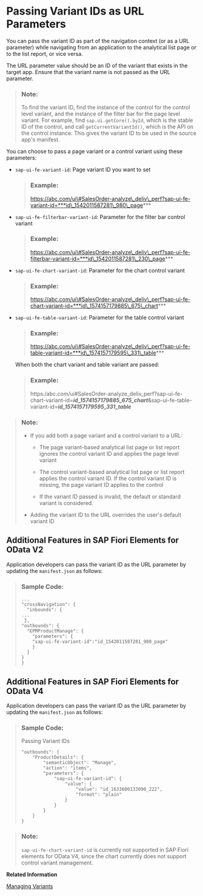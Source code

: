 <!-- loio4132ffa02f1148058a78dfb11c8567b0 -->

# Passing Variant IDs as URL Parameters

You can pass the variant ID as part of the navigation context \(or as a URL parameter\) while navigating from an application to the analytical list page or to the list report, or vice versa.

The URL parameter value should be an ID of the variant that exists in the target app. Ensure that the variant name is not passed as the URL parameter.

> ### Note:  
> To find the variant ID, find the instance of the control for the control level variant, and the instance of the filter bar for the page level variant. For example, find `sap.ui.getCore().byId`, which is the stable ID of the control, and call `getCurrentVariantId()`, which is the API on the control instance. This gives the variant ID to be used in the source app's manifest.

You can choose to pass a page variant or a control variant using these parameters:

-   `sap-ui-fe-variant-id`: Page variant ID you want to set

    > ### Example:  
    > https://abc.com/ui\#SalesOrder-analyze\_deliv\_perf?sap-ui-fe-variant-id=***id\_1542011587281\_980\_page***

-   `sap-ui-fe-filterbar-variant-id`: Parameter for the filter bar control variant

    > ### Example:  
    > https://abc.com/ui\#SalesOrder-analyze\_deliv\_perf?sap-ui-fe-filterbar-variant-id=***id\_1542011587281\_230\_page***

-   `sap-ui-fe-chart-variant-id`: Parameter for the chart control variant

    > ### Example:  
    > https://abc.com/ui\#SalesOrder-analyze\_deliv\_perf?sap-ui-fe-chart-variant-id=***id\_1574157179885\_675\_chart***

-   `sap-ui-fe-table-variant-id`: Parameter for the table control variant

    > ### Example:  
    > https://abc.com/ui\#SalesOrder-analyze\_deliv\_perf?sap-ui-fe-table-variant-id=***id\_1574157179595\_331\_table***

    When both the chart variant and table variant are passed:

    > ### Example:  
    > https:/abc.com/ui\#SalesOrder-analyze\_deliv\_perf?sap-ui-fe-chart-variant-id=***id\_1574157179885\_675\_chart***&sap-ui-fe-table-variant-id=***id\_1574157179595\_331\_table***


> ### Note:  
> -   If you add both a page variant and a control variant to a URL:
> 
>     -   The page variant-based analytical list page or list report ignores the control variant ID and applies the page level variant
> 
>     -   The control variant-based analytical list page or list report applies the control variant ID. If the control variant ID is missing, the page variant ID applies to the control
> 
>     -   If the variant ID passed is invalid, the default or standard variant is considered.
> 
> 
> -   Adding the variant ID to the URL overrides the user's default variant ID



<a name="loio4132ffa02f1148058a78dfb11c8567b0__section_fkd_lsk_jrb"/>

## Additional Features in SAP Fiori Elements for OData V2

Application developers can pass the variant ID as the URL parameter by updating the `manifest.json` as follows:

> ### Sample Code:  
> ```
> ...
> "crossNavigation": {
>   "inbounds": {
> ...
>  },
> "outbounds": {
>   "EPMProductManage": {
>     "parameters": {
>     "sap-ui-fe-variant-id":"id_1542011587281_980_page"
>     }
>   }
> }
> } 
> ```



<a name="loio4132ffa02f1148058a78dfb11c8567b0__section_gf3_xsk_jrb"/>

## Additional Features in SAP Fiori Elements for OData V4

Application developers can pass the variant ID as the URL parameter by updating the `manifest.json` as follows:

> ### Sample Code:  
> Passing Variant IDs
> 
> ```
> "outbounds": {
>     "ProductDetails": {
>         "semanticObject": "Manage",
>         "action": "items",
>         "parameters": {
>             "sap-ui-fe-variant-id": {
>                 "value": {
>                     "value": "id_1633600133090_222",
>                     "format": "plain"
>                 }
>             }
>         }
>     }
> }
> ```

> ### Note:  
> `sap-ui-fe-chart-variant-id` is currently not supported in SAP Fiori elements for OData V4, since the chart currently does not support control variant management.

**Related Information**  


[Managing Variants](managing-variants-8ce658e.md "Lets you manage variants with different structures in the filter and content areas.")

